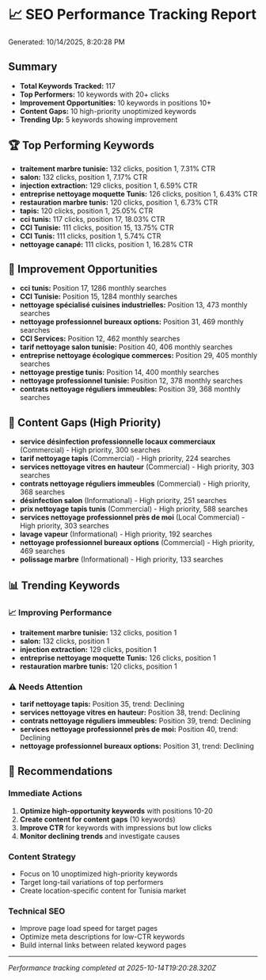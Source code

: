 # 📈 SEO Performance Tracking Report

Generated: 10/14/2025, 8:20:28 PM

## Summary

- **Total Keywords Tracked:** 117
- **Top Performers:** 10 keywords with 20+ clicks
- **Improvement Opportunities:** 10 keywords in positions 10+
- **Content Gaps:** 10 high-priority unoptimized keywords
- **Trending Up:** 5 keywords showing improvement

## 🏆 Top Performing Keywords

- **traitement marbre tunisie:** 132 clicks, position 1, 7.31% CTR
- **salon:** 132 clicks, position 1, 7.17% CTR
- **injection extraction:** 129 clicks, position 1, 6.59% CTR
- **entreprise nettoyage moquette Tunis:** 126 clicks, position 1, 6.43% CTR
- **restauration marbre tunis:** 120 clicks, position 1, 6.73% CTR
- **tapis:** 120 clicks, position 1, 25.05% CTR
- **cci tunis:** 117 clicks, position 17, 18.03% CTR
- **CCI Tunisie:** 111 clicks, position 15, 13.75% CTR
- **CCI Tunis:** 111 clicks, position 1, 5.74% CTR
- **nettoyage canapé:** 111 clicks, position 1, 16.28% CTR

## 🚀 Improvement Opportunities

- **cci tunis:** Position 17, 1286 monthly searches
- **CCI Tunisie:** Position 15, 1284 monthly searches
- **nettoyage spécialisé cuisines industrielles:** Position 13, 473 monthly searches
- **nettoyage professionnel bureaux options:** Position 31, 469 monthly searches
- **CCI Services:** Position 12, 462 monthly searches
- **tarif nettoyage salon tunisie:** Position 40, 406 monthly searches
- **entreprise nettoyage écologique commerces:** Position 29, 405 monthly searches
- **nettoyage prestige tunis:** Position 14, 400 monthly searches
- **nettoyage professionnel tunisie:** Position 12, 378 monthly searches
- **contrats nettoyage réguliers immeubles:** Position 39, 368 monthly searches

## 📝 Content Gaps (High Priority)

- **service désinfection professionnelle locaux commerciaux** (Commercial) - High priority, 300 searches
- **tarif nettoyage tapis** (Commercial) - High priority, 224 searches
- **services nettoyage vitres en hauteur** (Commercial) - High priority, 303 searches
- **contrats nettoyage réguliers immeubles** (Commercial) - High priority, 368 searches
- **désinfection salon** (Informational) - High priority, 251 searches
- **prix nettoyage tapis tunis** (Commercial) - High priority, 588 searches
- **services nettoyage professionnel près de moi** (Local Commercial) - High priority, 303 searches
- **lavage vapeur** (Informational) - High priority, 192 searches
- **nettoyage professionnel bureaux options** (Commercial) - High priority, 469 searches
- **polissage marbre** (Informational) - High priority, 133 searches

## 📊 Trending Keywords

### 📈 Improving Performance
- **traitement marbre tunisie:** 132 clicks, position 1
- **salon:** 132 clicks, position 1
- **injection extraction:** 129 clicks, position 1
- **entreprise nettoyage moquette Tunis:** 126 clicks, position 1
- **restauration marbre tunis:** 120 clicks, position 1

### ⚠️ Needs Attention
- **tarif nettoyage tapis:** Position 35, trend: Declining
- **services nettoyage vitres en hauteur:** Position 38, trend: Declining
- **contrats nettoyage réguliers immeubles:** Position 39, trend: Declining
- **services nettoyage professionnel près de moi:** Position 40, trend: Declining
- **nettoyage professionnel bureaux options:** Position 31, trend: Declining

## 🎯 Recommendations

### Immediate Actions
1. **Optimize high-opportunity keywords** with positions 10-20
2. **Create content for content gaps** (10 keywords)
3. **Improve CTR** for keywords with impressions but low clicks
4. **Monitor declining trends** and investigate causes

### Content Strategy
- Focus on 10 unoptimized high-priority keywords
- Target long-tail variations of top performers
- Create location-specific content for Tunisia market

### Technical SEO
- Improve page load speed for target pages
- Optimize meta descriptions for low-CTR keywords
- Build internal links between related keyword pages

---
*Performance tracking completed at 2025-10-14T19:20:28.320Z*

